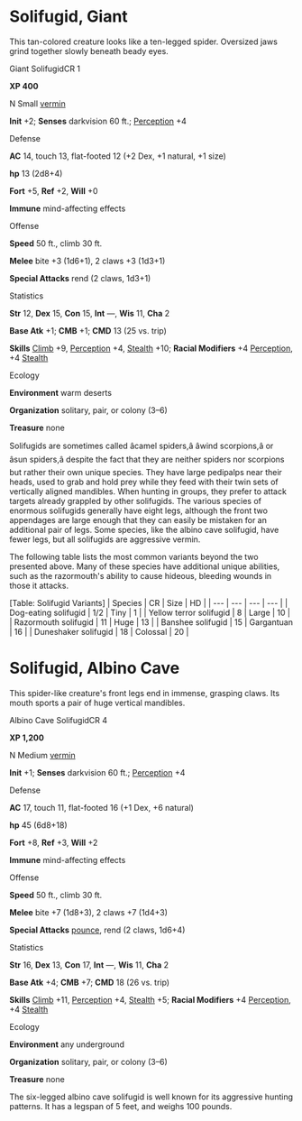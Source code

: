 # Solifugid, Giant

This tan-colored creature looks like a ten-legged spider. Oversized jaws grind together slowly beneath beady eyes.

Giant SolifugidCR 1

**XP 400**

N Small [vermin](/pathfinderRPG/prd/monsters/creatureTypes.html#_vermin)

**Init** +2; **Senses** darkvision 60 ft.; [Perception](/pathfinderRPG/prd/additionalMonsters/../skills/perception.html#_perception) +4

Defense

**AC** 14, touch 13, flat-footed 12 (+2 Dex, +1 natural, +1 size)

**hp** 13 (2d8+4)

**Fort** +5, **Ref** +2, **Will** +0

**Immune** mind-affecting effects

Offense

**Speed** 50 ft., climb 30 ft.

**Melee** bite +3 (1d6+1), 2 claws +3 (1d3+1)

**Special Attacks** rend (2 claws, 1d3+1)

Statistics

**Str** 12, **Dex** 15, **Con** 15, **Int** —, **Wis** 11, **Cha** 2

**Base Atk** +1; **CMB** +1; **CMD** 13 (25 vs. trip)

**Skills** [Climb](/pathfinderRPG/prd/additionalMonsters/../skills/climb.html#_climb) +9, [Perception](/pathfinderRPG/prd/additionalMonsters/../skills/perception.html#_perception) +4, [Stealth](/pathfinderRPG/prd/additionalMonsters/../skills/stealth.html#_stealth) +10; **Racial Modifiers** +4 [Perception](/pathfinderRPG/prd/additionalMonsters/../skills/perception.html#_perception), +4 [Stealth](/pathfinderRPG/prd/additionalMonsters/../skills/stealth.html#_stealth)

Ecology

**Environment** warm deserts

**Organization** solitary, pair, or colony (3–6)

**Treasure** none

Solifugids are sometimes called âcamel spiders,â âwind scorpions,â or âsun spiders,â despite the fact that they are neither spiders nor scorpions but rather their own unique species. They have large pedipalps near their heads, used to grab and hold prey while they feed with their twin sets of vertically aligned mandibles. When hunting in groups, they prefer to attack targets already grappled by other solifugids. The various species of enormous solifugids generally have eight legs, although the front two appendages are large enough that they can easily be mistaken for an additional pair of legs. Some species, like the albino cave solifugid, have fewer legs, but all solifugids are aggressive vermin.

The following table lists the most common variants beyond the two presented above. Many of these species have additional unique abilities, such as the razormouth's ability to cause hideous, bleeding wounds in those it attacks.

[Table: Solifugid Variants]
| Species | CR | Size | HD |
| --- | --- | --- | --- |
| Dog-eating solifugid | 1/2 | Tiny | 1 |
| Yellow terror solifugid | 8 | Large | 10 |
| Razormouth solifugid | 11 | Huge | 13 |
| Banshee solifugid | 15 | Gargantuan | 16 |
| Duneshaker solifugid | 18 | Colossal | 20 |

  
  

# Solifugid, Albino Cave

This spider-like creature's front legs end in immense, grasping claws. Its mouth sports a pair of huge vertical mandibles.

Albino Cave SolifugidCR 4

**XP 1,200**

N Medium [vermin](/pathfinderRPG/prd/monsters/creatureTypes.html#_vermin)

**Init** +1; **Senses** darkvision 60 ft.; [Perception](/pathfinderRPG/prd/additionalMonsters/../skills/perception.html#_perception) +4

Defense

**AC** 17, touch 11, flat-footed 16 (+1 Dex, +6 natural)

**hp** 45 (6d8+18)

**Fort** +8, **Ref** +3, **Will** +2

**Immune** mind-affecting effects

Offense

**Speed** 50 ft., climb 30 ft.

**Melee** bite +7 (1d8+3), 2 claws +7 (1d4+3)

**Special Attacks** [pounce](/pathfinderRPG/prd/monsters/universalMonsterRules.html#_pounce), rend (2 claws, 1d6+4)

Statistics

**Str** 16, **Dex** 13, **Con** 17, **Int** —, **Wis** 11, **Cha** 2

**Base Atk** +4; **CMB** +7; **CMD** 18 (26 vs. trip)

**Skills** [Climb](/pathfinderRPG/prd/additionalMonsters/../skills/climb.html#_climb) +11, [Perception](/pathfinderRPG/prd/additionalMonsters/../skills/perception.html#_perception) +4, [Stealth](/pathfinderRPG/prd/additionalMonsters/../skills/stealth.html#_stealth) +5; **Racial Modifiers** +4 [Perception](/pathfinderRPG/prd/additionalMonsters/../skills/perception.html#_perception), +4 [Stealth](/pathfinderRPG/prd/additionalMonsters/../skills/stealth.html#_stealth)

Ecology

**Environment** any underground

**Organization** solitary, pair, or colony (3–6)

**Treasure** none

The six-legged albino cave solifugid is well known for its aggressive hunting patterns. It has a legspan of 5 feet, and weighs 100 pounds.

